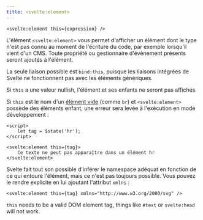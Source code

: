 ```yaml
---
title: <svelte:element>
---
```


```svelte
<svelte:element this={expression} />
```

L'élément `<svelte:element>` vous permet d'afficher un élément dont le type n'est pas connu au
moment de l'écriture du code, par exemple lorsqu'il vient d'un CMS. Toute propriété ou gestionnaire
d'évènement présents seront ajoutés à l'élément.

La seule liaison possible est `bind:this`, puisque les liaisons intégrées de Svelte ne fonctionnent
pas avec les éléments génériques.

Si `this` a une valeur nullish, l'élément et ses enfants ne seront pas affichés.

Si `this` est le nom d'un [élément
vide](https://developer.mozilla.org/fr/docs/Glossary/Void_element) (comme `br`) et
`<svelte:element>` possède des éléments enfant, une erreur sera levée à l'exécution en mode
développement :

```svelte
<script>
	let tag = $state('hr');
</script>

<svelte:element this={tag}>
	Ce texte ne peut pas apparaître dans un élément hr
</svelte:element>
```

Svelte fait tout son possible d'inférer le namespace adéquat en fonction de ce qui entoure
l'élément, mais ce n'est pas toujours possible. Vous pouvez le rendre explicite en lui ajoutant
l'attribut `xmlns` :

```svelte
<svelte:element this={tag} xmlns="http://www.w3.org/2000/svg" />
```

`this` needs to be a valid DOM element tag, things like `#text` or `svelte:head` will not work.
